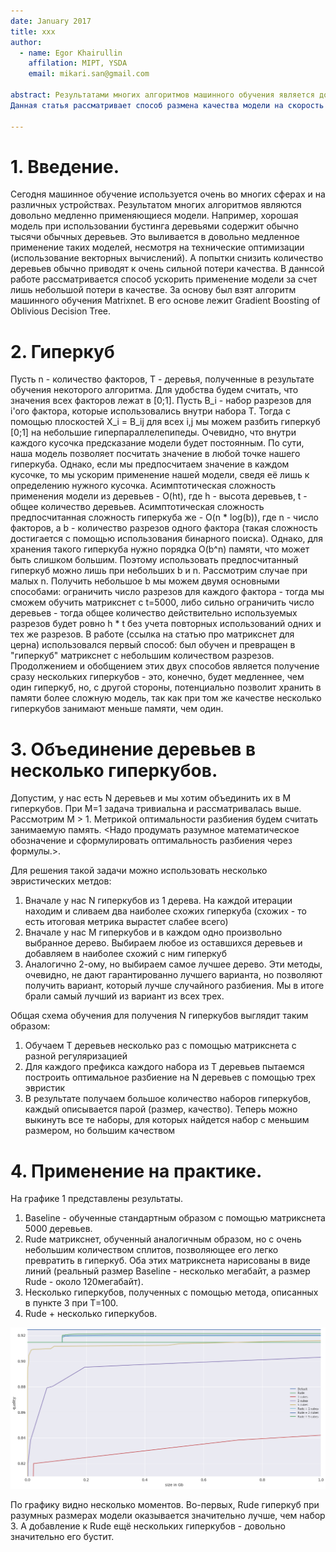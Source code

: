 ```yaml
---
date: January 2017
title: xxx
author:
  - name: Egor Khairullin
    affilation: MIPT, YSDA
    email: mikari.san@gmail.com

abstract: Результатами многих алгоритмов машинного обучения является довольно сложная и медленно применяющаяся модель. Однако такие модели хочется применять в условиях ограниченных ресурсов и пропускать через них как можно больше событий.
Данная статья рассматривает способ размена качества модели на скорость её применения для алгоритма Matrixnet, основанного на бустинге деревьями. Идея заключается в объединении двух подходв: обучение меньшего количества деревьев и объединение деревьев в огромные деревья-кубы. <...>

---
```


# 1. Введение.
Сегодня машинное обучение используется очень во многих сферах и на различных устройствах. Результатом многих алгоритмов являются довольно медленно применяющиеся модели. Например, хорошая модель при использовании бустинга деревьями содержит обычно тысячи обычных деревьев. Это выливается в довольно медленное применение таких моделей, несмотря на технические оптимизации (использование векторных вычислений). А попытки снизить количество деревьев обычно приводят к очень сильной потери качества. В даннcой работе рассматривается способ ускорить применение модели за счет лишь небольшой потери в качестве. За основу был взят алгоритм машинного обучения Matrixnet. В его основе лежит Gradient Boosting of Oblivious Decision Tree.

# 2. Гиперкуб
Пусть n - количество факторов, T - деревья, полученные в результате обучения некоторого алгоритма. Для удобства будем считать, что значения всех факторов лежат в [0;1].
Пусть B_i - набор разрезов для i'ого фактора, которые использовались внутри набора T. Тогда с помощью плоскостей X_i = B_ij для всех i,j мы можем разбить гиперкуб [0;1] на небольшие гиперпараллелепипеды. Очевидно, что внутри каждого кусочка предсказание модели будет постоянным.
По сути, наша модель позволяет посчитать значение в любой точке нашего гиперкуба. Однако, если мы предпосчитаем значение в каждом кусочке, то мы ускорим применение нашей модели, сведя её лишь к определению нужного кусочка. Асимптотическая сложность применения модели из деревьев - O(ht), где h - высота деревьев, t - общее количество деревьев. Асимптотическая сложность предпосчитанная сложность гиперкуба же - O(n * log(b)), где n - число факторов, а b - количество разрезов одного фактора (такая сложность достигается с помощью использования бинарного поиска).
Однако, для хранения такого гиперкуба нужно порядка O(b^n) памяти, что может быть слишком большим. Поэтому использовать предпосчитанный гиперкуб можно лишь при небольших b и n.
Рассмотрим случае при малых n. Получить небольшое b мы можем двумя основными способами: ограничить число разрезов для каждого фактора - тогда мы сможем обучить матрикснет с t=5000, либо сильно ограничить число деревьев - тогда общее количество действительно используемых разрезов будет ровно h * t без учета повторных использований одних и тех же разрезов.
В работе (ссылка на статью про матрикснет для церна) использовался первый способ: был обучен и превращен в "гиперкуб" матрикснет с небольшим количеством разрезов.
Продолжением и обобщением этих двух способов является получение сразу нескольких гиперкубов - это, конечно, будет медленнее, чем один гиперкуб, но, с другой стороны, потенциально позволит хранить в памяти более сложную модель, так как при том же качестве несколько гиперкубов занимают меньше памяти, чем один.

# 3. Объединение деревьев в несколько гиперкубов.
Допустим, у нас есть N деревьев и мы хотим объединить их в M гиперкубов. При M=1 задача тривиальна и рассматривалась выше. Рассмотрим M > 1. Метрикой оптимальности разбиения будем считать занимаемую память.
<Надо продумать разумное математическое обозначение и сформулировать оптимальность разбиения через формулы.>.

Для решения такой задачи можно использовать несколько эвристических метдов:
1) Вначале у нас N гиперкубов из 1 дерева. На каждой итерации находим и сливаем два наиболее схожих гиперкуба (схожих - то есть итоговая метрика вырастет слабее всего)
2) Вначале у нас M гиперкубов и в каждом одно произвольно выбранное дерево. Выбираем любое из оставшихся деревьев и добавляем в наиболее схожий с ним гиперкуб
3) Аналогично 2-ому, но выбираем самое лучшее дерево.
Эти методы, очевидно, не дают гарантированно лучшего варианта, но позволяют получить вариант, который лучше случайного разбиения. Мы в итоге брали самый лучший из вариант из всех трех.

Общая схема обучения для получения N гиперкубов выглядит таким образом:
1) Обучаем T деревьев несколько раз с помощью матрикснета с разной регуляризацией
2) Для каждого префикса каждого набора из T деревьев пытаемся построить оптимальное разбиение на N деревьев с помощью трех эвристик
3) В результате получаем большое количество наборов гиперкубов, каждый описывается парой (размер, качество). Теперь можно выкинуть все те наборы, для которых найдется набор с меньшим размером, но большим качеством

# 4. Применение на практике.
На графике 1 представлены результаты.
1) Baseline - обученные стандартным образом с помощью матрикснета 5000 деревьев.
2) Rude матрикснет, обученный аналогичным образом, но с очень небольшим количеством сплитов, позволяющее его легко превратить в гиперкуб.
Оба этих матрикснета нарисованы в виде линий (реальный размер Baseline - несколько мегабайт, а размер Rude - около 120мегабайт).
3) Несколько гиперкубов, полученных с помощью метода, описанных в пункте 3 при T=100.
4) Rude + несколько гиперкубов.

![качество против размера](quality_vs_size.png)

По графику видно несколько моментов. Во-первых, Rude гиперкуб при разумных размерах модели оказывается значительно лучше, чем набор 3. А добавление к Rude ещё нескольких гиперкубов - довольно значительно его бустит.
